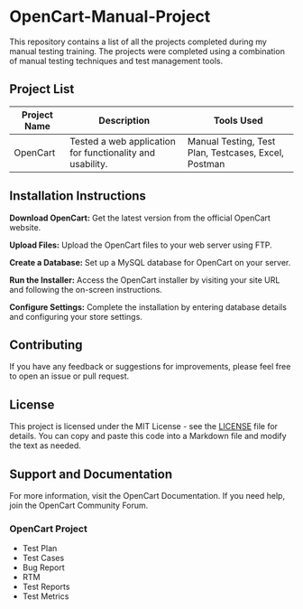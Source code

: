 # OpenCart-Manual-Project

This repository contains a list of all the projects completed during my manual testing training. The projects were completed using a combination of manual testing techniques and test management tools.


## Project List

| Project Name | Description | Tools Used |
|--------------|-------------|------------|
|OpenCart   | Tested a web application for functionality and usability. | Manual Testing, Test Plan, Testcases, Excel, Postman |




## Installation Instructions
**Download OpenCart:** Get the latest version from the official OpenCart website.

**Upload Files:** Upload the OpenCart files to your web server using FTP.

**Create a Database:** Set up a MySQL database for OpenCart on your server.

**Run the Installer:** Access the OpenCart installer by visiting your site URL and following the on-screen instructions.

**Configure Settings:** Complete the installation by entering database details and configuring your store settings.



## Contributing

If you have any feedback or suggestions for improvements, please feel free to open an issue or pull request.



## License

This project is licensed under the MIT License - see the [LICENSE](LICENSE) file for details.
You can copy and paste this code into a Markdown file and modify the text as needed.



## Support and Documentation
For more information, visit the OpenCart Documentation. If you need help, join the OpenCart Community Forum.



### OpenCart Project
- Test Plan
- Test Cases
- Bug Report
- RTM
- Test Reports
- Test Metrics
